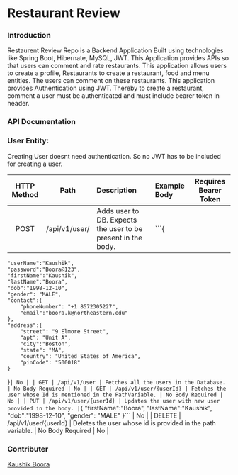# Restaurant Review

### Introduction

Restaurent Review Repo is a Backend Application Built using technologies like Spring Boot, Hibernate, MySQL, JWT. This Application provides APIs so that users can comment and rate restaurants. This application allows users to create a profile, Restaurants to create a restaurant, food and menu entities. The users can comment on these restaurants. This application provides Authentication using JWT. Thereby to create a restaurant, comment a user must be authenticated and must include bearer token in header.

### API Documentation

### User Entity:

Creating User doesnt need authentication. So no JWT has to be included for creating a user.

| HTTP Method |     Path      | Description                                                  | Example Body | Requires Bearer Token |
| :---------: | :-----------: | :----------------------------------------------------------- | :----------- | :-------------------: |
|    POST     | /api/v1/user/ | Adds user to DB. Expects the user to be present in the body. | ```{         |

    "userName":"Kaushik",
    "password":"Boora@123",
    "firstName":"Kaushik",
    "lastName":"Boora",
    "dob":"1998-12-10",
    "gender": "MALE",
    "contact":{
        "phoneNumber": "+1 8572305227",
        "email":"boora.k@northeastern.edu"
    },
    "address":{
        "street": "9 Elmore Street",
        "apt": "Unit A",
        "city":"Boston",
        "state": "MA",
        "country": "United States of America",
        "pinCode": "500018"
    }

}`| No |
 | GET | /api/v1/user | Fetches all the users in the Database. | No Body Required | No |
 | GET | /api/v1/user/{userId} | Fetches the user whose Id is mentioned in the PathVariable. | No Body Required | No |
 | PUT | /api/v1/user/{userId} | Updates the user with new user provided in the body. |`{
"firstName":"Boora",
"lastName":"Kaushik",
"dob":"1998-12-10",
"gender": "MALE"
}``` | No |
| DELETE | /api/v1/user/{userId} | Deletes the user whose id is provided in the path variable. | No Body Required | No |

### Contributer

[Kaushik Boora](https://www.linkedin.com/in/kaushik-boora/)
